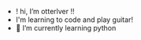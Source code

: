 - ! hi, I’m otterlver !!
-  I'm learning to code and play guitar!
- 🌱 I’m currently learning python


<!---
iamacoderx/iamacoderx is a ✨ special ✨ repository because its `README.md` (this file) appears on your GitHub profile.
You can click the Preview link to take a look at your changes.
--->
